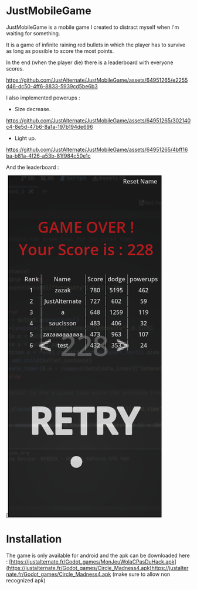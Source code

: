 # JustMobileGame

JustMobileGame is a mobile game I created to distract myself when I'm waiting for something.

It is a game of infinite raining red bullets in which the player has to survive as long as possible to score the most points.

In the end (when the player die) there is a leaderboard with everyone scores.

https://github.com/JustAlternate/JustMobileGame/assets/64951265/e2255d46-dc50-4ff6-8833-5939cd5be6b3

I also implemented powerups :

- Size decrease.

https://github.com/JustAlternate/JustMobileGame/assets/64951265/302140c4-8e5d-47b6-8a1a-197b194de696

- Light up.

https://github.com/JustAlternate/JustMobileGame/assets/64951265/4bff16ba-b81a-4f26-a53b-81f984c50e1c

And the leaderboard : 

[![JustMobileGame's leaderboard](/leaderboard.png)

# Installation

The game is only available for android and the apk can be downloaded here : [https://justalternate.fr/Godot_games/MonJeuWolaCPasDuHack.apk](https://justalternate.fr/Godot_games/Circle_Madness4.apk)https://justalternate.fr/Godot_games/Circle_Madness4.apk
(make sure to allow non recognized apk)
